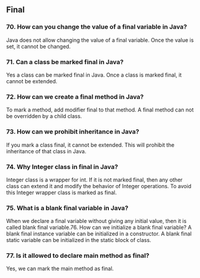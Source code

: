 ## Final
### 70. How can you change the value of a final variable in Java?
Java does not allow changing the value of a final variable. Once the
value is set, it cannot be changed.
### 71. Can a class be marked final in Java?
Yes a class can be marked final in Java. Once a class is marked
final, it cannot be extended.
### 72. How can we create a final method in Java?
To mark a method, add modifier final to that method. A final method
can not be overridden by a child class.
### 73. How can we prohibit inheritance in Java?
If you mark a class final, it cannot be extended. This will prohibit
the inheritance of that class in Java.
### 74. Why Integer class in final in Java?
Integer class is a wrapper for int. If it is not marked final, then any
other class can extend it and modify the behavior of Integer
operations. To avoid this Integer wrapper class is marked as final.
### 75. What is a blank final variable in Java?
When we declare a final variable without giving any initial value,
then it is called blank final variable.76. How can we initialize a blank final
variable?
A blank final instance variable can be initialized in a constructor.
A blank final static variable can be initialized in the static block of
class.
### 77. Is it allowed to declare main method as final?
Yes, we can mark the main method as final.